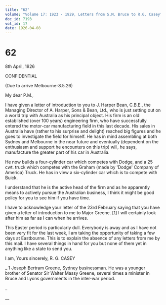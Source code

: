 ```yaml
---
title: "62"
volume: "Volume 17: 1923 - 1929, Letters from S.M. Bruce to R.G. Casey"
doc_id: 7193
vol_id: 17
date: 1926-04-08
---
```


# 62

8th April, 1926

CONFIDENTIAL

(Due to arrive Melbourne-8.5.26)

My dear P.M.,

I have given a letter of introduction to you to J. Harper Bean, C.B.E., the Managing Director of A. Harper, Sons &amp; Bean, Ltd., who is just setting out on a world trip with Australia as his principal object. His firm is an old established (over 100 years) engineering firm, who have successfully entered the motor-car manufacturing field in this last decade. His sales in Australia have (rather to his surprise and delight) reached big figures and he goes to investigate the field for himself. He has in mind assembling at both Sydney and Melbourne in the near future and eventually (dependent on the enthusiasm and support he encounters on this trip) will, he says, manufacture the greater part of his car in Australia.

He now builds a four-cylinder car which competes with Dodge, and a 25 cwt. truck which competes with the Graham (made by 'Dodge' Company of America) Truck. He has in view a six-cylinder car which is to compete with Buick.

I understand that he is the active head of the firm and as he apparently means to actively pursue the Australian business, I think it might be good policy for you to see him if you have time.

I have to acknowledge your letter of the 23rd February saying that you have given a letter of introduction to me to Major Greene. [1] I will certainly look after him as far as I can when he arrives.

This Easter period is particularly dull. Everybody is away and as I have not been very fit for the last week, I am taking the opportunity of taking a few days at Eastbourne. This is to explain the absence of any letters from me by this mail. I have several things in hand for you but none of them yet in anything like a state to send you.

I am, Yours sincerely, R. G. CASEY 

_ 1 Joseph Bertram Greene, Sydney businessman. He was a younger brother of Senator Sir Walter Massy Greene, several times a minister in Bruce and Lyons governments in the inter-war period.

_

__
